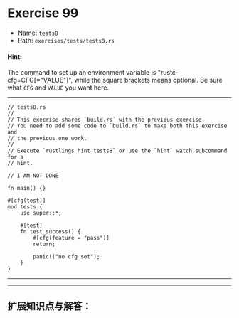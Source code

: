 # Exercise 99

- Name: ```tests8```
- Path: ```exercises/tests/tests8.rs```
#### Hint: 

The command to set up an environment variable is "rustc-cfg=CFG[="VALUE"]", while
the square brackets means optional. Be sure what `CFG` and `VALUE` you want here.


---



```rust,editable
// tests8.rs
//
// This execrise shares `build.rs` with the previous exercise.
// You need to add some code to `build.rs` to make both this exercise and
// the previous one work.
//
// Execute `rustlings hint tests8` or use the `hint` watch subcommand for a
// hint.

// I AM NOT DONE

fn main() {}

#[cfg(test)]
mod tests {
    use super::*;

    #[test]
    fn test_success() {
        #[cfg(feature = "pass")]
        return;

        panic!("no cfg set");
    }
}

```

---




---

## 扩展知识点与解答：
